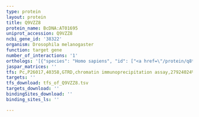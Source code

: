 ```yaml
---
type: protein
layout: protein
title: Q9VZZ8
protein_name: BcDNA:AT01695
uniprot_accession: Q9VZZ8
ncbi_gene_id: '38322'
organism: Drosophila melanogaster
function: target gene
number_of_interactions: '1'
orthologs: '[{"species": "Homo sapiens", "id": ["<a href=\"/protein/q8tc29\">Q8TC29</a>"]}, {"species": "Danio rerio", "id": ["F1Q677"]}, {"species": "Mus musculus", "id": ["<a href=\"/protein/q6sp97\">Q6SP97</a>"]}, {"species": "Rattus norvegicus", "id": ["<a href=\"/protein/d3zwn6\">D3ZWN6</a>"]}]'
jaspar_matrices: ''
tfs: Pc,P26017,40358,GTRD,chromatin immunoprecipitation assay,27924024%5Buid%5D,No
targets: ''
tfs_download: tfs_of_Q9VZZ8.tsv
targets_download: ''
bindingSites_download: ''
binding_sites_ls: ''

---
```

